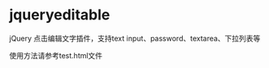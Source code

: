 jqueryeditable
==============

jQuery 点击编辑文字插件，支持text input、password、textarea、下拉列表等

使用方法请参考test.html文件